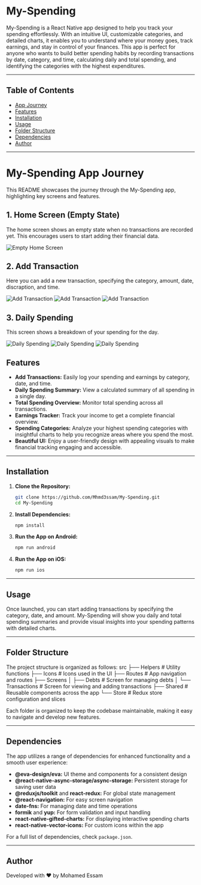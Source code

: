 # My-Spending

My-Spending is a React Native app designed to help you track your spending effortlessly. With an intuitive UI, customizable categories, and detailed charts, it enables you to understand where your money goes, track earnings, and stay in control of your finances. This app is perfect for anyone who wants to build better spending habits by recording transactions by date, category, and time, calculating daily and total spending, and identifying the categories with the highest expenditures.

---

## Table of Contents

- [App Journey](#My-Spending-App-Journey)
- [Features](#features)
- [Installation](#installation)
- [Usage](#usage)
- [Folder Structure](#folder-structure)
- [Dependencies](#dependencies)
- [Author](#author)

---

# My-Spending App Journey

This README showcases the journey through the My-Spending app, highlighting key screens and features.

## 1. Home Screen (Empty State)

The home screen shows an empty state when no transactions are recorded yet. This encourages users to start adding their financial data.

![Empty Home Screen](public/EmptyState.png)

## 2. Add Transaction

Here you can add a new transaction, specifying the category, amount, date, discraption, and time.

![Add Transaction](public/AddTransaction1.png)
![Add Transaction](public/AddTransaction2.png)
![Add Transaction](public/AddTransaction3.png)

## 3. Daily Spending

This screen shows a breakdown of your spending for the day.

![Daily Spending](public/DailySpending1.png)
![Daily Spending](public/DailySpending2.png)
![Daily Spending](public/DailySpending3.png)

## Features

- **Add Transactions:** Easily log your spending and earnings by category, date, and time.
- **Daily Spending Summary:** View a calculated summary of all spending in a single day.
- **Total Spending Overview:** Monitor total spending across all transactions.
- **Earnings Tracker:** Track your income to get a complete financial overview.
- **Spending Categories:** Analyze your highest spending categories with insightful charts to help you recognize areas where you spend the most.
- **Beautiful UI:** Enjoy a user-friendly design with appealing visuals to make financial tracking engaging and accessible.

---

## Installation

1. **Clone the Repository:**

   ```bash
   git clone https://github.com/Mhmd3ssam/My-Spending.git
   cd My-Spending
   ```

2. **Install Dependencies:**

   ```bash
   npm install
   ```

3. **Run the App on Android:**

   ```bash
   npm run android
   ```

4. **Run the App on iOS:**

   ```bash
   npm run ios
   ```

---

## Usage

Once launched, you can start adding transactions by specifying the category, date, and amount. My-Spending will show you daily and total spending summaries and provide visual insights into your spending patterns with detailed charts.

---

## Folder Structure

The project structure is organized as follows:
src ├── Helpers # Utility functions ├── Icons # Icons used in the UI ├── Routes # App navigation and routes ├── Screens │ ├── Debts # Screen for managing debts │ └── Transactions # Screen for viewing and adding transactions ├── Shared # Reusable components across the app └── Store # Redux store configuration and slices

Each folder is organized to keep the codebase maintainable, making it easy to navigate and develop new features.

---

## Dependencies

The app utilizes a range of dependencies for enhanced functionality and a smooth user experience:

- **@eva-design/eva:** UI theme and components for a consistent design
- **@react-native-async-storage/async-storage:** Persistent storage for saving user data
- **@reduxjs/toolkit** and **react-redux:** For global state management
- **@react-navigation:** For easy screen navigation
- **date-fns:** For managing date and time operations
- **formik** and **yup:** For form validation and input handling
- **react-native-gifted-charts:** For displaying interactive spending charts
- **react-native-vector-icons:** For custom icons within the app

For a full list of dependencies, check `package.json`.

---

## Author

Developed with ❤️ by Mohamed Essam
